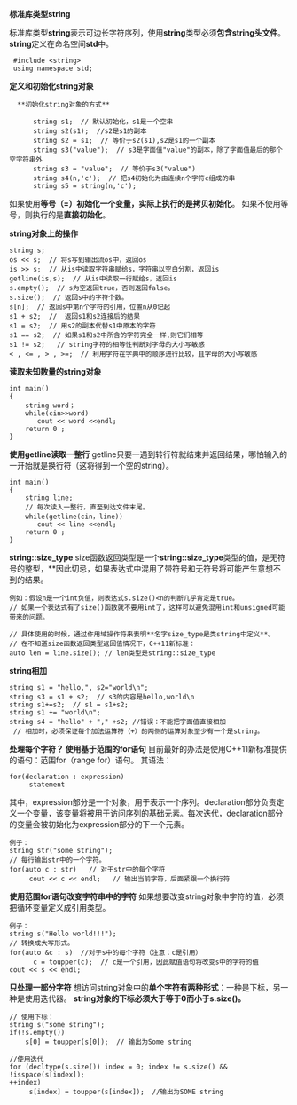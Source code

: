 
**标准库类型string**

标准库类型**string**表示可边长字符序列，使用**string**类型必须**包含string头文件**。**string**定义在命名空间**std**中。

```
 #include <string>
 using namespace std;
```
**定义和初始化string对象**

      **初始化string对象的方式**
```
      string s1;  // 默认初始化，s1是一个空串
      string s2(s1);  //s2是s1的副本
      string s2 = s1;  // 等价于s2(s1),s2是s1的一个副本
      string s3("value");  // s3是字面值"value"的副本，除了字面值最后的那个空字符串外
      string s3 = "value";  // 等价于s3("value")
      string s4(n,'c');  // 把s4初始化为由连续n个字符c组成的串
      string s5 = string(n,'c');
```
如果使用**等号（=）**初始化一个变量，实际上执行的是**拷贝初始化**。
如果不使用等号，则执行的是**直接初始化**。

**string对象上的操作**

```
string s;  
os << s;  // 将s写到输出流os中，返回os
is >> s;  // 从is中读取字符串赋给s，字符串以空白分割，返回is
getline(is,s);  // 从is中读取一行赋给s，返回is
s.empty();  // s为空返回true，否则返回false。
s.size();  // 返回s中的字符个数。
s[n];  // 返回s中第n个字符的引用，位置n从0记起
s1 + s2;  //  返回s1和s2连接后的结果
s1 = s2;  // 用s2的副本代替s1中原本的字符
s1 == s2;  // 如果s1和s2中所含的字符完全一样,则它们相等
s1 != s2;   // string字符的相等性判断对字母的大小写敏感
< , <= , > , >=;  // 利用字符在字典中的顺序进行比较，且字母的大小写敏感
```
**读取未知数量的string对象**

```
int main()
{
    string word；
    while(cin>>word)     
       cout << word <<endl;
    return 0 ;
}
```
**使用getline读取一整行**
getline只要一遇到转行符就结束并返回结果，哪怕输入的一开始就是换行符（这将得到一个空的string）。

```
int main()
{
    string line;
    // 每次读入一整行，直至到达文件末尾。
    while(getline(cin，line))     
       cout << line <<endl;
    return 0 ;
}
```
**string::size_type**
size函数返回类型是一个**string::size_type**类型的值，是无符号的整型，**因此切忌，如果表达式中混用了带符号和无符号将可能产生意想不到的结果。

```
例如：假设n是一个int负值，则表达式s.size()<n的判断几乎肯定是true。
// 如果一个表达式有了size()函数就不要用int了，这样可以避免混用int和unsigned可能带来的问题。

// 具体使用的时候，通过作用域操作符来表明**名字size_type是类string中定义**。
// 在不知道size函数返回类型返回值情况下，C++11新标准：
auto len = line.size(); // len类型是string::size_type
```
**string相加**

```
string s1 = "hello,", s2="world\n";
string s3 = s1 + s2;  // s3的内容是hello,world\n
string s1+=s2;  // s1 = s1+s2;
string s1 += "world\n";
string s4 = "hello" + "," +s2; //错误：不能把字面值直接相加
 // 相加时，必须保证每个加法运算符（+）的两侧的运算对象至少有一个是string。
```



**处理每个字符？ 使用基于范围的for语句**
目前最好的办法是使用C++11新标准提供的语句：范围for（range for）语句。
其语法：

```
for(declaration : expression)
     statement
```
其中，expression部分是一个对象，用于表示一个序列。declaration部分负责定义一个变量，该变量将被用于访问序列的基础元素。每次迭代，declaration部分的变量会被初始化为expression部分的下一个元素。

```
例子：
string str("some string");
// 每行输出str中的一个字符。
for(auto c : str)   // 对于str中的每个字符
     cout << c << endl;   // 输出当前字符，后面紧跟一个换行符
```
**使用范围for语句改变字符串中的字符**
如果想要改变string对象中字符的值，必须把循环变量定义成引用类型。

```
例子：
string s("Hello world!!!");
// 转换成大写形式。
for(auto &c : s)  //对于s中的每个字符（注意：c是引用）
      c = toupper(c);  // c是一个引用，因此赋值语句将改变s中的字符的值
cout << s << endl;
```
**只处理一部分字符**
想访问string对象中的**单个字符有两种形式**：一种是下标，另一种是使用迭代器。
**string对象的下标必须大于等于0而小于s.size()。**

```
// 使用下标：
string s("some string");
if(!s.empty())
    s[0] = toupper(s[0]);  // 输出为Some string
```

```
//使用迭代
for (decltype(s.size()) index = 0; index != s.size() && !isspace(s[index]); 
++index)
     s[index] = toupper(s[index]);  //输出为SOME string
